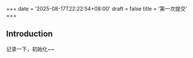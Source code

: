 +++
date = '2025-08-17T22:22:54+08:00'
draft = false
title = '第一次提交'
+++

## Introduction

记录一下，初始化~~